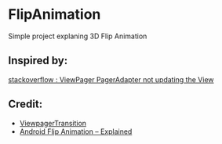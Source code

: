 # FlipAnimation

Simple project explaning 3D Flip Animation

## Inspired by:
[stackoverflow : ViewPager PagerAdapter not updating the View](https://stackoverflow.com/questions/7263291/viewpager-pageradapter-not-updating-the-view?rq=1)

## Credit:
* [ViewpagerTransition](ViewpagerTransition)
* [Android Flip Animation – Explained](https://www.thedroidsonroids.com/blog/android/android-flipa-card-animation-exlpained/) 